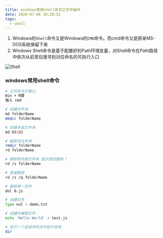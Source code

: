 ```yaml
---
title: windows常用shell命令之文件操作
date: 2020-07-06 10:28:51
tags:
  - shell
---
```


1. Windows的`Shell`命令又是Windows的`CMD`命令。而cmd命令又是原来MS-DOS系统保留下来
2. Windows Shell命令是基于配置好的Path环境变量，对Shell命令在Path路径中依次从前至后搜寻到对应命名的可执行入口

![Shell](//tiven.cn/assets/img/img-shell.jpg)

<!--more-->

### windows常用shell命令

```bash
# 打开命令行窗口
Win + R键
输入 cmd

# 创建文件夹
md folderName
mkdir folderName

# 创建多层文件夹
md 01\02

# 删除空文件夹
rmdir folderName
rd folderName

# 删除有内容文件夹 提示是否删除？
rd /s folderName

# 直接删除
rd /s /q folderName

# 删除单一文件
del 0.js

# 创建文件
type nul > demo.txt

# 创建并编辑文件
echo 'Hello World' > test.js

# 显示一个目录中的文件和子目录
dir

```